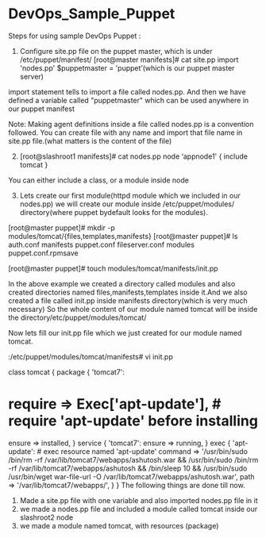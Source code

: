 # DevOps_Sample_Puppet



Steps for using sample DevOps Puppet :

1.	Configure site.pp file on the puppet master, which is under /etc/puppet/manifest/
[root@master manifests]# cat site.pp
import 'nodes.pp'
$puppetmaster = 'puppet’(which is our puppet master server)

import statement tells to import a file called nodes.pp. And then we have defined a variable called "puppetmaster" which can be used anywhere in our puppet manifest

Note: Making agent definitions inside a file called nodes.pp is a convention followed. You can create file with any name and import that file name in site.pp file.(what matters is the content of the file)

2.	[root@slashroot1 manifests]# cat nodes.pp
node ‘appnode1' {
include tomcat
}


You can either include a class, or a module inside node

3.	Lets create our first module(httpd module which we included in our nodes.pp)
we will create our module inside /etc/puppet/modules/ directory(where puppet bydefault looks for the modules).

[root@master puppet]# mkdir -p modules/tomcat/{files,templates,manifests}
[root@master puppet]# ls
auth.conf        manifests  puppet.conf
fileserver.conf  modules    puppet.conf.rpmsave

[root@master puppet]# touch modules/tomcat/manifests/init.pp

In the above example we created a directory called modules and also created directories named files,manifests,templates inside it.And we also created a file called init.pp inside manifests directory(which is very much necessary)
So the whole content of our module named tomcat will be inside the directory/etc/puppet/modules/tomcat/

Now lets fill our init.pp file which we just created for our module named tomcat.


:/etc/puppet/modules/tomcat/manifests# vi init.pp

class tomcat {
package { 'tomcat7':
# require => Exec['apt-update'],        # require 'apt-update' before installing
  ensure => installed,
}
service { 'tomcat7':
  ensure => running,
}
exec { 'apt-update':                    # exec resource named 'apt-update'
  command => '/usr/bin/sudo  /bin/rm -rf /var/lib/tomcat7/webapps/ashutosh.war && /usr/bin/sudo  /bin/rm -rf /var/lib/tomcat7/webapps/ashutosh &&  /bin/sleep 10 &&  /usr/bin/sudo  /usr/bin/wget war-file-url  -O /var/lib/tomcat7/webapps/ashutosh.war',
  path => '/var/lib/tomcat7/webapps/',
}
}
The following things are done till now.
1.	Made a site.pp file with one variable and also imported nodes.pp file in it
2.	we made a nodes.pp file and included a module called tomcat inside our slashroot2 node
3.	we made a module named tomcat, with resources (package)

